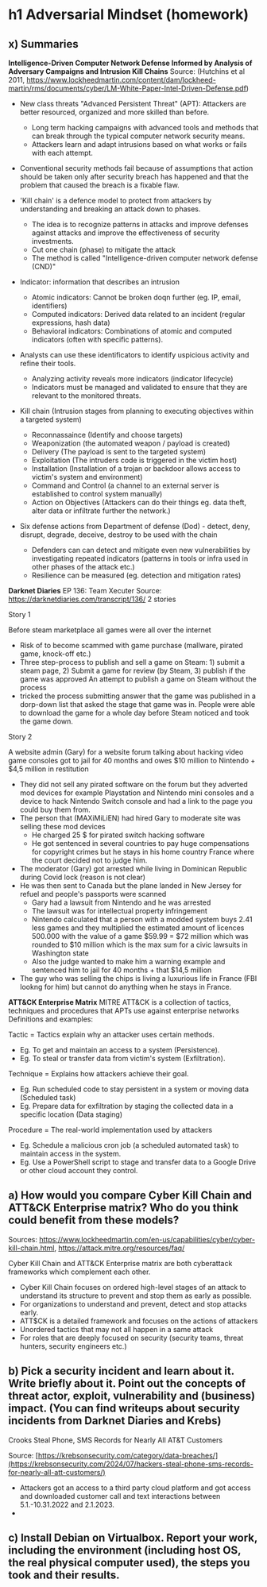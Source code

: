 # h1 Adversarial Mindset (homework)

## x) Summaries
**Intelligence-Driven Computer Network Defense Informed by Analysis of Adversary Campaigns and Intrusion Kill Chains**
Source:  (Hutchins et al 2011, https://www.lockheedmartin.com/content/dam/lockheed-martin/rms/documents/cyber/LM-White-Paper-Intel-Driven-Defense.pdf)
- New class threats "Advanced Persistent Threat" (APT): Attackers are better resourced, organized and more skilled than before.
  - Long term hacking campaigns with advanced tools and methods that can break through the typical computer network security means.
  - Attackers learn and adapt intrusions based on what works or fails with each attempt. 
- Conventional security methods fail because of assumptions that action should be taken only after security breach has happened and that the problem that caused the breach is a fixable flaw.
  
- 'Kill chain' is a defence model to protect from attackers by understanding and breaking an attack down to phases.
  - The idea is to recognize patterns in attacks and improve defenses against attacks and improve the effectiveness of security investments.
  - Cut one chain (phase) to mitigate the attack
  - The method is called "Intelligence-driven computer network defense (CND)"

- Indicator: information that describes an intrusion
  - Atomic indicators: Cannot be broken doqn further (eg. IP, email, identifiers)
  - Computed indicators: Derived data related to an incident (regular expressions, hash data)
  - Behavioral indicators: Combinations of atomic and computed indicators (often with specific patterns). 
- Analysts can use these identificators to identify uspicious activity and refine their tools.
  - Analyzing activity reveals more indicators (indicator lifecycle)
  - Indicators must be managed and validated to ensure that they are relevant to the monitored threats.

- Kill chain (Intrusion stages from planning to executing objectives within a targeted system)
  - Reconnassaince (Identify and choose targets)
  - Weaponization (the automated weapon / payload is created)
  - Delivery (The payload is sent to the targeted system)
  - Exploitation (The intruders code is triggered in the victim host)
  - Installation (Installation of a trojan or backdoor allows access to victim's system and environment)
  - Command and Control (a channel to an external server is established to control system manually)
  - Action on Objectives (Attackers can do their things eg. data theft, alter data or infiltrate further the network.)

- Six defense actions from Department of defense (Dod) - detect, deny, disrupt, degrade, deceive, destroy to be used with the chain
  - Defenders can can detect and mitigate even new vulnerabilities by investigating repeated indicators (patterns in tools or infra used in other phases of the attack etc.)
  - Resilience can be measured (eg. detection and mitigation rates)
 
**Darknet Diaries**
EP 136: Team Xecuter 
Source: https://darknetdiaries.com/transcript/136/
2 stories 

Story 1

Before steam marketplace all games were all over the internet
- Risk of to become scammed with game purchase (mallware, pirated game, knock-off etc.)
- Three step-process to publish and sell a game on Steam: 1) submit  a steam page, 2) Submit a game for review (by Steam, 3) publish if the game was approved
An attempt to publish a game on Steam without the process
- tricked the process submitting answer that the game was published in a dorp-down list that asked the stage that game was in. People were able to download the game for a whole day before Steam noticed and took the game down.

Story 2

A website admin (Gary) for a website forum talking about hacking video game consoles got to jail for 40 months and owes $10 million to Nintendo + $4,5 million in restitution
- They did not sell any pirated software on the forum but they adverted mod devices for example Playstation and Nintendo mini consoles and a device to hack Nintendo Switch console and had a link to the page you could buy them from.
- The person that (MAXiMiLiEN) had hired Gary to moderate site was selling these mod devices
   - He charged 25 $ for pirated switch hacking software 
   - He got sentenced in several countries to pay huge compensations for copyright crimes but he stays in his home country France where the court decided not to judge him.
 - The moderator (Gary) got arrested while living in Dominican Republic during Covid lock (reason is not clear)
 - He was then sent to Canada but the plane landed in New Jersey for refuel and people's passports were scanned
   - Gary had a lawsuit from Nintendo and he was arrested
   - The lawsuit was for intellectual property infringement
   - Nintendo calculated that a person with a modded system buys 2.41 less games and they multiplied the estimated amount of licences 500.000 with the value of a game $59.99 = $72 million which was rounded to $10 million which is the max sum for a civic lawsuits in Washington state
   - Also the judge wanted to make him a warning example and sentenced him to jail for 40 months + that $14,5 million
- The guy who was selling the chips is living a luxurious life in France (FBI lookng for him) but cannot do anything when he stays in France.

**ATT&CK Enterprise Matrix**
MITRE ATT&CK is a collection of tactics, techniques and procedures that APTs use against enterprise networks
Definitions and examples: 

Tactic = Tactics explain why an attacker uses certain methods. 
  - Eg. To get and maintain an access to a system (Persistence).
  - Eg. To steal or transfer data from victim's system (Exfiltration).
    
Technique = Explains how attackers achieve their goal.
  - Eg. Run scheduled code to stay persistent in a system or moving data (Scheduled task)
  - Eg. Prepare data for exfiltration by staging the collected data in a specific location (Data staging)
    
Procedure = The real-world implementation used by attackers
  - Eg. Schedule a malicious cron job (a scheduled automated task) to maintain access in the system.
  - Eg. Use a PowerShell script to stage and transfer data to a Google Drive or other cloud account they control. 


## a) How would you compare Cyber Kill Chain and ATT&CK Enterprise matrix? Who do you think could benefit from these models?

Sources: https://www.lockheedmartin.com/en-us/capabilities/cyber/cyber-kill-chain.html, https://attack.mitre.org/resources/faq/

Cyber Kill Chain and ATT&CK Enterprise matrix are both cyberattack frameworks which complement each other.
- Cyber Kill Chain focuses on ordered high-level stages of an attack to understand its structure to prevent and stop them as early as possible.
- For organizations to understand and prevent, detect and stop attacks early.
- ATT$CK is a detailed framework and focuses on the actions of attackers
- Unordered tactics that may not all happen in a same attack
- For roles that are deeply focused on security (security teams, threat hunters, security engineers etc.)

## b) Pick a security incident and learn about it. Write briefly about it. Point out the concepts of threat actor, exploit, vulnerability and (business) impact. (You can find writeups about security incidents from Darknet Diaries and Krebs)
Crooks Steal Phone, SMS Records for Nearly All AT&T Customers

Source: [https://krebsonsecurity.com/category/data-breaches/](https://krebsonsecurity.com/2024/07/hackers-steal-phone-sms-records-for-nearly-all-att-customers/)

- Attackers got an access to a third party cloud platform and got access and downloaded customer call and text interactions between 5.1.-10.31.2022 and 2.1.2023.
-   





## c) Install Debian on Virtualbox. Report your work, including the environment (including host OS, the real physical computer used), the steps you took and their results.
